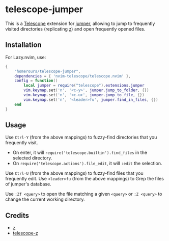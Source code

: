 # telescope-jumper

This is a [Telescope](https://github.com/nvim-telescope/telescope.nvim) extension for [jumper](https://github.com/homerours/jumper), allowing to jump to frequently visited directories (replicating [z](https://github.com/rupa/z)) and open frequently opened files.

## Installation

For Lazy.nvim, use:
```lua
{
    "homerours/telescope-jumper",
    dependencies = { 'nvim-telescope/telescope.nvim' },
    config = function()
        local jumper = require("telescope").extensions.jumper
        vim.keymap.set('n', '<c-y>', jumper.jump_to_folder, {})
        vim.keymap.set('n', '<c-u>', jumper.jump_to_file, {})
        vim.keymap.set('n', '<leader>fu', jumper.find_in_files, {})
    end
}
```

## Usage

Use `Ctrl-Y` (from the above mappings) to fuzzy-find directories that you frequently visit. 
- On enter, it will `require('telescope.builtin').find_files` in the selected directory. 
- On `require('telescope.actions').file_edit`, it will `:edit` the selection.

Use `Ctrl-U` (from the above mappings) to fuzzy-find files that you frequently edit. 
Use `<leader>fu` (from the above mappings) to Grep the files of jumper's database. 

Use `:Zf <query>` to open the file matching a given `<query>` or `:Z <query>` to change the current working directory.

## Credits
- [z](https://github.com/rupa/z)
- [telescope-z](https://github.com/nvim-telescope/telescope-z.nvim)
